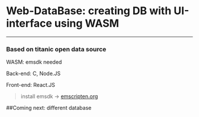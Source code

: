 # Web-DataBase: creating DB with UI-interface using WASM
---

### Based on titanic open data source

WASM: emsdk needed 

Back-end: C, Node.JS

Front-end: React.JS

> install emsdk -> [emscripten.org](https://emscripten.org/docs/getting_started/downloads.html)


##Coming next: different database
